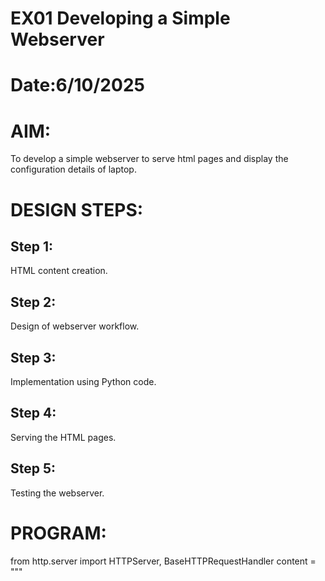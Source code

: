 # EX01 Developing a Simple Webserver

# Date:6/10/2025
# AIM:
To develop a simple webserver to serve html pages and display the configuration details of laptop.

# DESIGN STEPS:
## Step 1:
HTML content creation.

## Step 2:
Design of webserver workflow.

## Step 3:
Implementation using Python code.

## Step 4:
Serving the HTML pages.

## Step 5:
Testing the webserver.

# PROGRAM:
from http.server import HTTPServer, BaseHTTPRequestHandler
content = """
<!DOCTYPE html>
<html>
   <head>
      <title>
          
      </title>
   </head>
<body>
    <h1>DEVICE SPECIFICATION(karthiga sri)</h1>
    <table border="5"cellpadding="10"cellspacing="10";
    <tr bgcolour="yellow">
       <th>S.NO</th>
       <th>DEVICE SPECIFICATION</th>
       <th>TYPE</th>
    </tr>
    <tr>
        <td>1</td> 
        <td>Device name</td>
        <td>TMP215-75-G2</td>
    </tr>
    <tr>
        <td>2</td>
        <td>Processor</td>
        <td>Intel(R) Core(TM) Ultra 5 125H (1.20 GHz)</td>
    </tr>
    <tr>
        <td>3</td>
        <td>Installed RAM</td>
        <TD>16.0 GB(15.5 GB usable)</TD>
    </tr> 
    <tr>
        <td>4</td>
        <td>Device ID</td>
        <td>A0845275-AD9C</td>
    </tr>
    <tr>
        <td>5</td>
        <td>Product ID</td>
        <td>0034-42786-663524</td>
    </tr>
    <tr>
        <td>6</td>
        <td>System type</td>
        <td>64-bit</td>
    </tr>
</body>
</htmL>

"""
class myhandler(BaseHTTPRequestHandler):
    def do_GET(self):
        print("request received")
        self.send_response(200)
        self.send_header('content-type', 'text/html; charset=utf-8')
        self.end_headers()
        self.wfile.write(content.encode())
server_address = ('',8000)
httpd = HTTPServer(server_address,myhandler)
print("my webserver is running...")
httpd.serve_forever()
# OUTPUT:
![alt text](<Screenshot 2025-10-07 014226.png>)
![alt text](<Screenshot 2025-10-07 013939.png>)
# RESULT:
The program for implementing simple webserver is executed successfully.
